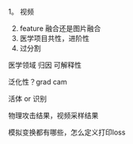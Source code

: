 1。 视频

2. feature 融合还是图片融合
3. 医学项目共性，进阶性
4. 过分割



医学领域 归因 可解释性

泛化性？grad cam





活体 or 识别

物理攻击结果，视频采样结果

模拟变换都有哪些，怎么定义打印loss

